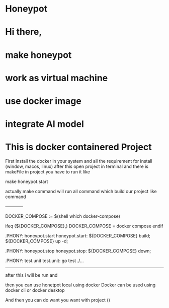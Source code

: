 # Honeypot
# Hi there,
# make honeypot 
# work as virtual machine
# use docker image
# integrate AI model 


# This is docker containered Project
First Install the docker in your system and all the requirement  for install (window, macos, linux)
after this open project in terminal 
and there is makeFile in project you have to run it like

make honeypot.start

actually make command will run all command which build our project like command 


————

DOCKER_COMPOSE := $(shell which docker-compose)

ifeq (${DOCKER_COMPOSE},)
DOCKER_COMPOSE = docker compose
endif

.PHONY: honeypot.start
honeypot.start:
	${DOCKER_COMPOSE} build;
	${DOCKER_COMPOSE} up -d;

.PHONY: honeypot.stop
honeypot.stop:
	${DOCKER_COMPOSE} down;

.PHONY: test.unit
test.unit:
	go test ./...

-------


after this i will be run and 

then you can use honetpot local using docker 
Docker can be used using docker cli or docker desktop 

And then you can do want you want with project ()
